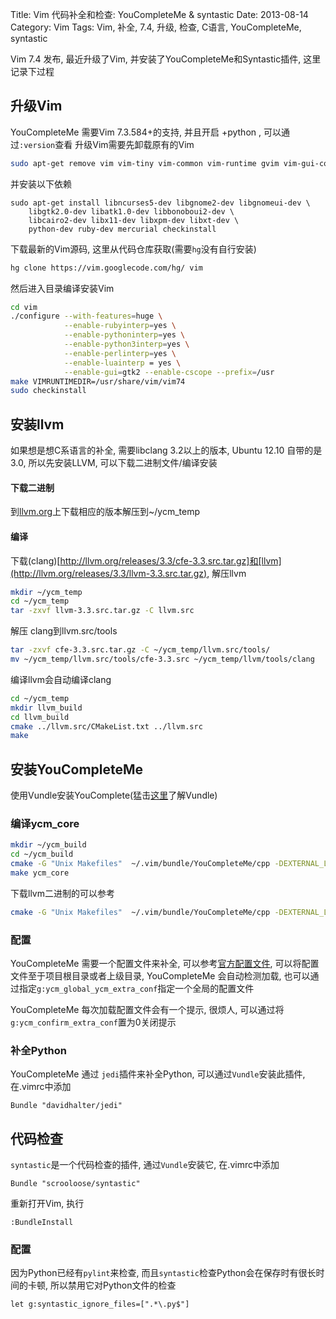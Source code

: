 Title: Vim 代码补全和检查: YouCompleteMe & syntastic
Date: 2013-08-14
Category: Vim
Tags: Vim, 补全, 7.4, 升级, 检查, C语言, YouCompleteMe, syntastic


Vim 7.4 发布, 最近升级了Vim, 并安装了YouCompleteMe和Syntastic插件, 这里记录下过程

## 升级Vim
YouCompleteMe 需要Vim 7.3.584+的支持, 并且开启 +python , 可以通过`:version`查看
升级Vim需要先卸载原有的Vim
```bash
sudo apt-get remove vim vim-tiny vim-common vim-runtime gvim vim-gui-common
```
并安装以下依赖
```basoh
sudo apt-get install libncurses5-dev libgnome2-dev libgnomeui-dev \
    libgtk2.0-dev libatk1.0-dev libbonoboui2-dev \
    libcairo2-dev libx11-dev libxpm-dev libxt-dev \
    python-dev ruby-dev mercurial checkinstall
```

下载最新的Vim源码, 这里从代码仓库获取(需要`hg`没有自行安装)
```bash
hg clone https://vim.googlecode.com/hg/ vim
```

然后进入目录编译安装Vim
```bash
cd vim
./configure --with-features=huge \
            --enable-rubyinterp=yes \
            --enable-pythoninterp=yes \
            --enable-python3interp=yes \
            --enable-perlinterp=yes \
            --enable-luainterp = yes \
            --enable-gui=gtk2 --enable-cscope --prefix=/usr
make VIMRUNTIMEDIR=/usr/share/vim/vim74
sudo checkinstall
```

## 安装llvm
如果想是想C系语言的补全, 需要libclang 3.2以上的版本, Ubuntu 12.10 自带的是3.0, 所以先安装LLVM, 可以下载二进制文件/编译安装

#### 下载二进制
到[llvm.org](http://llvm.org/releases/download.html#3.3)上下载相应的版本解压到~/ycm_temp

#### 编译
下载(clang)[http://llvm.org/releases/3.3/cfe-3.3.src.tar.gz]和[llvm](http://llvm.org/releases/3.3/llvm-3.3.src.tar.gz), 解压llvm
```bash
mkdir ~/ycm_temp
cd ~/ycm_temp
tar -zxvf llvm-3.3.src.tar.gz -C llvm.src
```

解压 clang到llvm.src/tools
```bash
tar -zxvf cfe-3.3.src.tar.gz -C ~/ycm_temp/llvm.src/tools/
mv ~/ycm_temp/llvm.src/tools/cfe-3.3.src ~/ycm_temp/llvm/tools/clang
```
编译llvm会自动编译clang
```bash
cd ~/ycm_temp
mkdir llvm_build
cd llvm_build
cmake ../llvm.src/CMakeList.txt ../llvm.src
make
```

## 安装YouCompleteMe
使用Vundle安装YouComplete(猛击[这里](/vimpei-zhi-xi-lie-cha-jian-guan-li.html)了解Vundle)

### 编译ycm_core
```bash
mkdir ~/ycm_build
cd ~/ycm_build
cmake -G "Unix Makefiles"  ~/.vim/bundle/YouCompleteMe/cpp -DEXTERNAL_LIBCLANG_PATH=~/ycm_temp/llvm.src/lib/libclang.so 
make ycm_core
```
下载llvm二进制的可以参考
```bash
cmake -G "Unix Makefiles"  ~/.vim/bundle/YouCompleteMe/cpp -DEXTERNAL_LIBCLANG_PATH=~/ycm_temp/llvm_root_path/lib/libclang.so
```

### 配置
YouCompleteMe 需要一个配置文件来补全, 可以参考[官方配置文件](https://github.com/Valloric/YouCompleteMe/blob/master/cpp/ycm/.ycm_extra_conf.py), 可以将配置文件至于项目根目录或者上级目录, YouCompleteMe 会自动检测加载, 也可以通过指定`g:ycm_global_ycm_extra_conf`指定一个全局的配置文件

YouCompleteMe 每次加载配置文件会有一个提示, 很烦人, 可以通过将`g:ycm_confirm_extra_conf`置为0关闭提示


### 补全Python
YouCompleteMe 通过 `jedi`插件来补全Python, 可以通过`Vundle`安装此插件,在.vimrc中添加
```
Bundle "davidhalter/jedi"
```

## 代码检查
`syntastic`是一个代码检查的插件, 通过`Vundle`安装它, 在.vimrc中添加
```
Bundle "scrooloose/syntastic"
```

重新打开Vim, 执行
```
:BundleInstall
```

### 配置
因为Python已经有`pylint`来检查, 而且`syntastic`检查Python会在保存时有很长时间的卡顿, 所以禁用它对Python文件的检查
```
let g:syntastic_ignore_files=[".*\.py$"]
```
